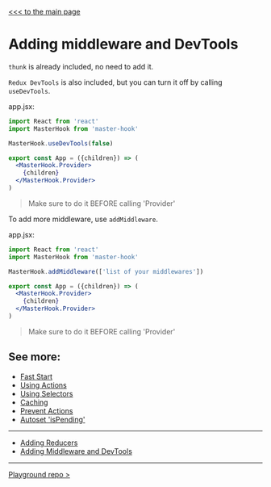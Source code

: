 [<<< to the main page](https://github.com/opium-pro/master-hook)

# Adding middleware and DevTools

`thunk` is already included, no need to add it.

`Redux DevTools` is also included, but you can turn it off by calling `useDevTools`.

app.jsx:
```jsx
import React from 'react'
import MasterHook from 'master-hook'

MasterHook.useDevTools(false)

export const App = ({children}) => (
  <MasterHook.Provider>
    {children}
  </MasterHook.Provider>
)
```
> Make sure to do it BEFORE calling 'Provider'


To add more middleware, use `addMiddleware`.

app.jsx:
```jsx
import React from 'react'
import MasterHook from 'master-hook'

MasterHook.addMiddleware(['list of your middlewares'])

export const App = ({children}) => (
  <MasterHook.Provider>
    {children}
  </MasterHook.Provider>
)
```
> Make sure to do it BEFORE calling 'Provider'


## See more:

* [Fast Start](https://github.com/opium-pro/master-hook/blob/master/docs/FAST_START.md)
* [Using Actions](https://github.com/opium-pro/master-hook/blob/master/docs/ACTIONS.md)
* [Using Selectors](https://github.com/opium-pro/master-hook/blob/master/docs/SELECTORS.md)
* [Caching](https://github.com/opium-pro/master-hook/blob/master/docs/CACHING.md)
* [Prevent Actions](https://github.com/opium-pro/master-hook/blob/master/docs/PREVENT_ACTIONS.md)
* [Autoset 'isPending'](https://github.com/opium-pro/master-hook/blob/master/docs/IS_PENDING.md)
---
* [Adding Reducers](https://github.com/opium-pro/master-hook/blob/master/docs/ADDING_REDUCERS.md)
* [Adding Middleware and DevTools](https://github.com/opium-pro/master-hook/blob/master/docs/ADDING_MIDDLEWARE.md)
---
[Playground repo >](https://github.com/opium-pro/master-hook-playground)